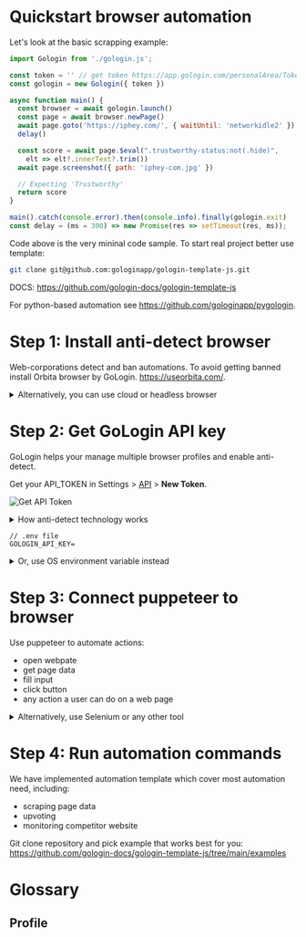 Quickstart browser automation
====

Let's look at the basic scrapping example:

```javascript
import Gologin from './gologin.js';

const token = '' // get token https://app.gologin.com/personalArea/TokenApi
const gologin = new Gologin({ token })

async function main() {
  const browser = await gologin.launch()
  const page = await browser.newPage()
  await page.goto('https://iphey.com/', { waitUntil: 'networkidle2' })
  delay()

  const score = await page.$eval(".trustworthy-status:not(.hide)", 
    elt => elt?.innerText?.trim())
  await page.screenshot({ path: 'iphey-com.jpg' })

  // Expecting 'Trustworthy'
  return score
}

main().catch(console.error).then(console.info).finally(gologin.exit)
const delay = (ms = 300) => new Promise(res => setTimeout(res, ms));
```

Code above is the very mininal code sample. To start real project better use template:

```sh
git clone git@github.com:gologinapp/gologin-template-js.git
```
DOCS: https://github.com/gologin-docs/gologin-template-js

For python-based automation see https://github.com/gologinapp/pygologin.


Step 1: Install anti-detect browser
====

Web-corporations detect and ban automations.
To avoid getting banned install Orbita browser by GoLogin. https://useorbita.com/. 


<details>
  <summary>Alternatively, you can use cloud or headless browser</summary>
 
  # GoLogin cloud Orbita browser

  # GoLogin cloud headless browser

</details>


Step 2: Get GoLogin API key
====

GoLogin helps your manage multiple browser profiles and enable anti-detect.

Get your API_TOKEN in Settings > [API](https://app.gologin.com/personalArea/TokenApi) > **New Token**. 

![Get API Token](https://user-images.githubusercontent.com/12957968/146891933-c3b60b4d-c850-47a5-8adf-bc8c37372664.gif)


<details>
<summary>How anti-detect technology works</summary>

## Web corporations track users
Web corporations identify and track user path in internet using: 

Browser tracking is a very dynamic area of technology.
- CPU info
- IP-address
- installed fonts
- installed browser extensions
- screen size
- operating system and browser version
- network
- geo location
- any other data available

Tracking is a fast-pace tech domain.

## How anti-detect works

In every profile GoLogin provides a unique combination of parameters corporations use for tracking.

</details>


```properties
// .env file
GOLOGIN_API_KEY=
```

<details>
<summary>Or, use OS environment variable instead</summary>
```
GOLOGIN_API_KEY="12312312" node scrape-amazon-product-data.js
```
</details>


Step 3: Connect puppeteer to browser
====

Use puppeteer to automate actions:
- open webpate
- get page data
- fill input
- click button
- any action a user can do on a web page

<details>
  <summary>Alternatively, use Selenium or any other tool</summary>

  Orbita browser by GoLogin is based on modern web technologies. 
  You can pick any technology to implement automation.
  We created templates using puppeteer.
  

  ### Selenium
  Supports python, java, or many other languages.
  https://www.selenium.dev/
  
  
  ### Playwright
  https://playwright.dev/

  ### Cypress
  https://www.cypress.io/
  
  ### BrowserStack
  https://www.browserstack.com/
 
</details>


Step 4: Run automation commands
====

We have implemented automation template which cover most automation need, including:
- scraping page data
- upvoting
- monitoring competitor website


Git clone repository and pick example that works best for you: 
https://github.com/gologin-docs/gologin-template-js/tree/main/examples  

Glossary
====

## Profile

## 


